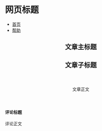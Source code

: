 <!DOCTYPE html>

<html>

<head>
    <meta charset="utf-8">
    <title></title>
</head>

<body>
    <h1>网页标题</h1>
    <ul>
        <li><a href=" ">首页</a ></li>
        <li><a href="help.html">帮助</a ></li>
    </ul>
    <article>
        <header>
            <hgroup>
                <h1>文章主标题</h1>
                <h2>文章子标题</h2>
            </hgroup>
        </header>
        <header>
            <p>文章正文</p >
        </header>
        <h4>评论标题</h4>
        <p>评论正文</p >
    </article>
</body>

</html>

